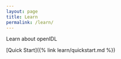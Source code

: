 ```yaml
---
layout: page
title: Learn
permalink: /learn/
---
```

Learn about openIDL

[Quick Start]({% link learn/quickstart.md %})